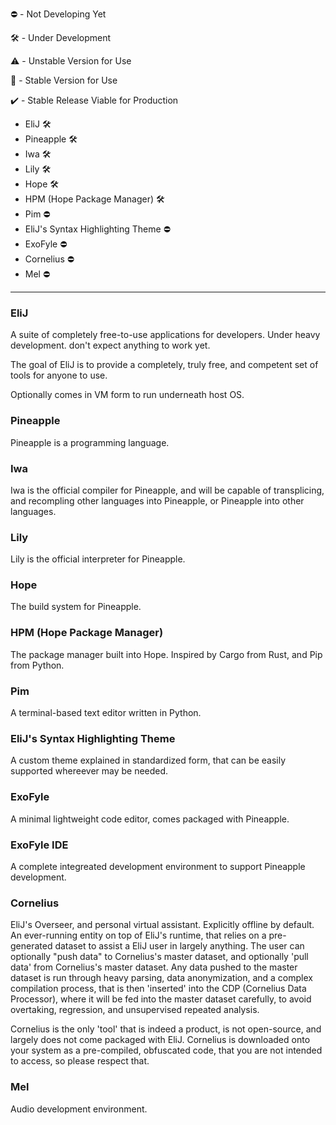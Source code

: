 :no_entry: - Not Developing Yet

:hammer_and_wrench:	- Under Development

:warning: - Unstable Version for Use

:pineapple: - Stable Version for Use

:heavy_check_mark: - Stable Release Viable for Production

 - EliJ :hammer_and_wrench:
 - Pineapple :hammer_and_wrench:
 - Iwa :hammer_and_wrench:
 - Lily :hammer_and_wrench:
 - Hope :hammer_and_wrench:
 - HPM (Hope Package Manager) :hammer_and_wrench:
 - Pim :no_entry:
 - EliJ's Syntax Highlighting Theme :no_entry:
 - ExoFyle :no_entry:
 - Cornelius :no_entry:
 - Mel :no_entry:

---

### EliJ
A suite of completely free-to-use applications for developers. Under heavy development. don't expect anything to work yet.

The goal of EliJ is to provide a completely, truly free, and competent set of tools for anyone to use.

Optionally comes in VM form to run underneath host OS.

### Pineapple
Pineapple is a programming language.

### Iwa
Iwa is the official compiler for Pineapple, and will be capable of transplicing, and recompling other languages into Pineapple, or Pineapple into other languages.

### Lily
Lily is the official interpreter for Pineapple.

### Hope
The build system for Pineapple.

### HPM (Hope Package Manager)
The package manager built into Hope. Inspired by Cargo from Rust, and Pip from Python.

### Pim
A terminal-based text editor written in Python.

### EliJ's Syntax Highlighting Theme
A custom theme explained in standardized form, that can be easily supported whereever may be needed.

### ExoFyle
A minimal lightweight code editor, comes packaged with Pineapple.

### ExoFyle IDE
A complete integreated development environment to support Pineapple development.

### Cornelius
EliJ's Overseer, and personal virtual assistant. Explicitly offline by default. An ever-running entity on top of EliJ's runtime, that relies on a pre-generated dataset to assist a EliJ user in largely anything. The user can optionally "push data" to Cornelius's master dataset, and optionally 'pull data' from Cornelius's master dataset. Any data pushed to the master dataset is run through heavy parsing, data anonymization, and a complex compilation process, that is then 'inserted' into the CDP (Cornelius Data Processor), where it will be fed into the master dataset carefully, to avoid overtaking, regression, and unsupervised repeated analysis.

Cornelius is the only 'tool' that is indeed a product, is not open-source, and largely does not come packaged with EliJ. Cornelius is downloaded onto your system as a pre-compiled, obfuscated code, that you are not intended to access, so please respect that.

### Mel
Audio development environment.
